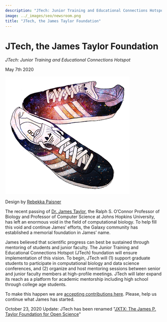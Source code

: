 ```yaml
---
description: "JTech: Junior Training and Educational Connections Hotspot."
image: ../_images/seo/newsroom.png
title: "JTech, the James Taylor Foundation"
---
```


# JTech, the James Taylor Foundation

*JTech: Junior Training and Educational Connections Hotspot*

May 7th 2020

![James Taylor Foundation: Big Shoes to Fill][1]
<figcaption>Design by <a href="https://twitter.com/rebekkapaisner">Rebekka Paisner</a></figcaption>

The recent passing of [Dr. James Taylor][3], the Ralph S. O’Connor Professor of Biology and Professor of Computer Science at Johns Hopkins University, has left an enormous void in the field of computational biology. To help fill this void and continue James’ efforts, the Galaxy community has established a memorial foundation in James’ name.

James believed that scientific progress can best be sustained through mentoring of students and junior faculty. The Junior Training and Educational Connections Hotspot (JTech) foundation will ensure implementation of this vision. To begin, JTech will (1) support graduate students to participate in computational biology and data science conferences, and (2) organize and host mentoring sessions between senior and junior faculty members at high-profile meetings. JTech will later expand its reach as a platform for academic mentorship including high school through college age students.

To make this happen we are [accepting contributions here][4]. Please, help us continue what James has started.

October 23, 2020 Update: JTech has been renamed "[JXTX: The James P. Taylor Foundation for Open Science][5]"

[1]: ./_images/jxtx-shoes.png
[3]: https://galaxyproject.org/jxtx/
[4]: /
[5]: /about
